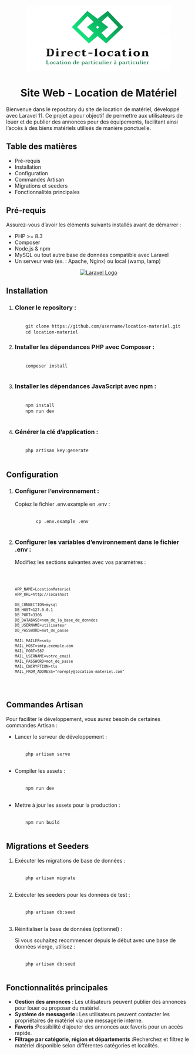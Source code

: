 <p align="center"><img src="public/images/logo1.png"></p>

<h1 align="center">Site Web - Location de Matériel</h1>


<p>Bienvenue dans le repository du site de location de matériel, développé avec Laravel 11. Ce projet a pour objectif de permettre aux utilisateurs de louer et de publier des annonces pour des équipements, facilitant ainsi l’accès à des biens matériels utilisés de manière ponctuelle.</p>


<h2>Table des matières</h2>
<ul>
<li>Pré-requis</li>
<li>Installation</li>
<li>Configuration</li>
<li>Commandes Artisan</li>
<li>Migrations et seeders</li>
<li>Fonctionnalités principales</li>
</ul>

<h2>Pré-requis</h2>
<p>Assurez-vous d’avoir les éléments suivants installés avant de démarrer :</p>

<ul>
<li>PHP >= 8.3</li>
<li>Composer</li>
<li>Node.js & npm</li>
<li>MySQL ou tout autre base de données compatible avec Laravel</li>
<li>Un serveur web (ex. : Apache, Nginx) ou local (wamp, lamp)</li>
</ul>

<p align="center"><a href="https://laravel.com" target="_blank"><img src="https://raw.githubusercontent.com/laravel/art/master/logo-lockup/5%20SVG/2%20CMYK/1%20Full%20Color/laravel-logolockup-cmyk-red.svg" width="400" alt="Laravel Logo"></a></p>

<h2>Installation</h2>
<ol>
    <li><h3>Cloner le repository :</h3>
    <pre><code>
    git clone https://github.com/username/location-materiel.git
    cd location-materiel</code></pre>
    </li>
    <li><h3>Installer les dépendances PHP avec Composer :</h3>
    <pre><code>
    composer install
    </code></pre>
    </li>
    <li><h3>Installer les dépendances JavaScript avec npm :</h3>
    <pre><code>
    npm install
    npm run dev
    </code></pre>
    </li>
    <li><h3>Générer la clé d’application :</h3>
    <pre><code>
    php artisan key:generate
    </code></pre>
    </li>
</ol>

<h2>Configuration</h2>
<ol>
    <li><h3>Configurer l’environnement :</h3>
    <p>Copiez le fichier .env.example en .env :</p>
        <pre><code>
        cp .env.example .env
        </code></pre>
    <li><h3>Configurer les variables d’environnement dans le fichier .env :</h3>
    <p>Modifiez les sections suivantes avec vos paramètres :</p>
        <pre><code>
            
    APP_NAME=LocationMateriel
    APP_URL=http://localhost
            
    DB_CONNECTION=mysql
    DB_HOST=127.0.0.1
    DB_PORT=3306
    DB_DATABASE=nom_de_la_base_de_données
    DB_USERNAME=utilisateur
    DB_PASSWORD=mot_de_passe

    MAIL_MAILER=smtp
    MAIL_HOST=smtp.exemple.com
    MAIL_PORT=587
    MAIL_USERNAME=votre_email
    MAIL_PASSWORD=mot_de_passe
    MAIL_ENCRYPTION=tls
    MAIL_FROM_ADDRESS="noreply@location-materiel.com"
</code></pre>
    </li>
</ol>

<h2>Commandes Artisan</h2>
<p>Pour faciliter le développement, vous aurez besoin de certaines commandes Artisan :</p>
<ul>
    <li>Lancer le serveur de développement :
    <pre><code>
    php artisan serve
    </code></pre>
    </li>
    <li>Compiler les assets :
    <pre><code>
    npm run dev
    </code></pre>
    </li>
    <li>Mettre à jour les assets pour la production :
    <pre><code>
    npm run build
    </code></pre>
    </li>
</ul>

<h2>Migrations et Seeders</h2>
<ol>
    <li>Exécuter les migrations de base de données :
    <pre><code>
    php artisan migrate
    </code></pre>
    </li>
    <li>Exécuter les seeders pour les données de test :
    <pre><code>
    php artisan db:seed
    </code></pre>
    </li>
    <li>Réinitialiser la base de données (optionnel) :
    <p>Si vous souhaitez recommencer depuis le début avec une base de données vierge, utilisez :</p>
    <pre><code>
    php artisan db:seed
    </code></pre>
    </li>
</ol>

<h2>Fonctionnalités principales</h2>
<ul>
    <li><b>Gestion des annonces : </b>Les utilisateurs peuvent publier des annonces pour louer ou proposer du matériel.</li>
    <li><b>Système de messagerie : </b>Les utilisateurs peuvent contacter les propriétaires de matériel via une messagerie interne.</li>
    <li><b>Favoris :</b>Possibilité d’ajouter des annonces aux favoris pour un accès rapide.</li>
    <li><b>Filtrage par catégorie, région et départements :</b>Recherchez et filtrez le matériel disponible selon différentes catégories et localités.</li>
</ul>
